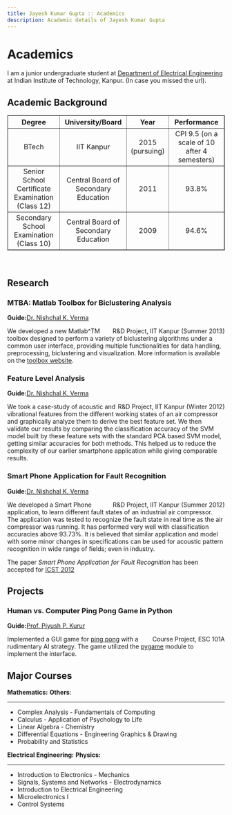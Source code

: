 ```yaml
---
title: Jayesh Kumar Gupta :: Academics
description: Academic details of Jayesh Kumar Gupta
---
```


Academics
=========

I am a junior undergraduate student at [Department of Electrical
Engineering](http://www.iitk.ac.in/ee/) at Indian Institute of Technology, Kanpur. (In case you missed the url).




Academic Background
-------------------

<table border="1" class="gray" style="text-align:center">
<tr>
<th>Degree</th>
<th>University/Board</th>
<th>Year</th>
<th>Performance</th>
</tr>
<tr>
<td>BTech</td>
<td>IIT Kanpur</td>
<td>2015 (pursuing)</td>
<td>CPI 9.5 (on a scale of 10 after 4 semesters)</td>
</tr>
<tr>
<td>Senior School Certificate Examination (Class 12) </td>

<td>Central Board of Secondary Education</td>
<td>2011</td>
<td>93.8%</td>
</tr>
<tr>
<td>Secondary School Examination <br/> (Class 10)</td>
<td>Central Board of Secondary Education</td>

<td>2009</td>
<td>94.6%</td>
</tr>
</table>

</br>



Research
--------

### MTBA: Matlab Toolbox for Biclustering Analysis
**Guide:**[Dr. Nishchal K. Verma](http://home.iitk.ac.in/~nishchal/)
<div style="float:right">R&D Project, IIT Kanpur (Summer 2013)</div>

We developed a new Matlab^TM toolbox designed to perform a variety of biclustering algorithms under a common user interface, providing multiple functionalities for data handling, preprocessing, biclustering and visualization. More information is available on the [toolbox website](http://home.iitk.ac.in/~jayeshkg/mtba/). 

### Feature Level Analysis
**Guide:**[Dr. Nishchal K. Verma](http://home.iitk.ac.in/~nishchal/)
<div style="float:right">R&D Project, IIT Kanpur (Winter 2012)</div>

We took a case-study of acoustic and vibrational features from the different working states of an air compressor and graphically analyze them to derive the best feature set. We then validate our results by comparing the classification accuracy of the SVM model built by these feature sets with the standard PCA based SVM model, getting similar accuracies for both methods. This helped us to reduce the complexity of our earlier smartphone application while giving comparable results.



### Smart Phone Application for Fault Recognition

**Guide:**[Dr. Nishchal K. Verma](http://home.iitk.ac.in/~nishchal/)
<div style="float:right">R&D Project, IIT Kanpur (Summer 2012)</div>


We developed a Smart Phone application, to learn different fault states
of an industrial air compressor. The application was tested to recognize
the fault state in real time as the air compressor was running. It has
performed very well with classification accuracies above 93.73%. It is
believed that similar application and model with some minor changes in
specifications can be used for acoustic pattern recognition in wide
range of fields; even in industry.

The paper *Smart Phone Application for Fault Recognition* has been
accepted for [ICST 2012](http://seat.massey.ac.nz/conferences/icst2012/)


Projects
--------

### Human vs. Computer Ping Pong Game in Python

**Guide:**[Prof. Piyush P. Kurur](http://www.cse.iitk.ac.in/users/ppk/)
<div style="float:right">Course Project, ESC 101A</div>


Implemented a GUI game for [ping pong](http://en.wikipedia.org/wiki/Table_tennis) with a rudimentary AI
strategy. The game utilized the
[pygame](http://en.wikipedia.org/wiki/Pygame) module to implement the
interface.



Major Courses
-------------

**Mathematics:**                         **Others**:
-------------                            ------------
-   Complex Analysis                      -  Fundamentals of Computing
-   Calculus                              -  Application of Psychology to Life
-   Linear Algebra                        -  Chemistry
-   Differential Equations                -  Engineering Graphics & Drawing
-   Probability and Statistics 

<p></p>

**Electrical Engineering:**                          **Physics:**
--------------------------------------               ------------
-   Introduction to Electronics                       -  Mechanics
-   Signals, Systems and Networks                     -  Electrodynamics
-   Introduction to Electrical Engineering
-   Microelectronics I
-   Control Systems



[^1]: Currently Ongoing


